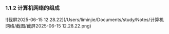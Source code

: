 ### 1.1.2 计算机网络的组成

![截屏2025-06-15 12.28.22](/Users/liminjie/Documents/study/Notes/计算机网络/截图/截屏2025-06-15 12.28.22.png)